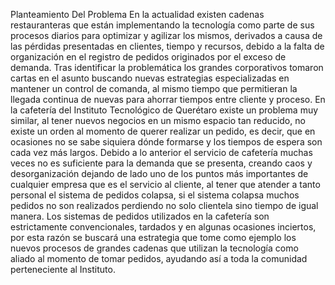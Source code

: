 Planteamiento Del Problema
En la actualidad existen cadenas restauranteras que están implementando la tecnología como parte de sus procesos diarios para optimizar y agilizar los mismos, derivados a causa de las pérdidas presentadas en clientes, tiempo y recursos, debido a la falta de organización en el registro de pedidos originados por el exceso de demanda. Tras identificar la problemática los grandes corporativos tomaron cartas en el asunto buscando nuevas estrategias especializadas en mantener un control de comanda, al mismo tiempo que permitieran la llegada continua de nuevas para ahorrar tiempos entre cliente y proceso.
En la cafetería del Instituto Tecnológico de Querétaro existe un problema muy similar, al tener nuevos negocios en un mismo espacio tan reducido, no existe un orden al momento de querer realizar un pedido, es decir, que en ocasiones no se sabe siquiera dónde formarse y los tiempos de espera son cada vez más largos.
Debido a lo anterior el servicio de cafetería muchas veces no es suficiente para la demanda que se presenta, creando caos y desorganización dejando de lado uno de los puntos más importantes de cualquier empresa que es el servicio al cliente, al tener que atender a tanto personal el sistema de pedidos colapsa, si el sistema colapsa muchos pedidos no son realizados perdiendo no solo clientela sino tiempo de igual manera.
Los sistemas de pedidos utilizados en la cafetería son estrictamente convencionales, tardados y en algunas ocasiones inciertos, por esta razón se buscará una estrategia que tome como ejemplo los nuevos procesos de grandes cadenas que utilizan la tecnología como aliado al momento de tomar pedidos, ayudando así a toda la comunidad perteneciente al Instituto.